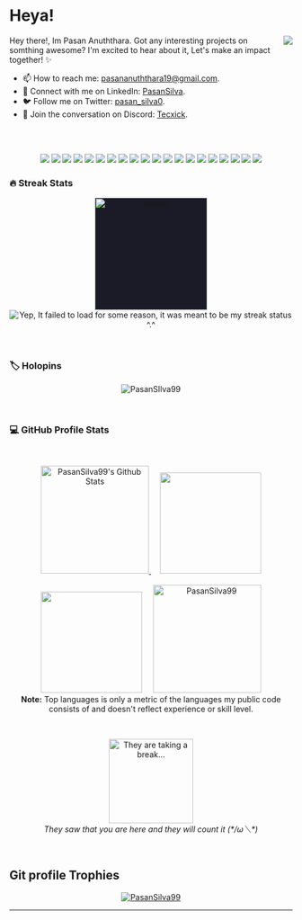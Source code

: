 # Heya!

<p align=center>
	<a href='https://discord.com/users/617690320276160512' target="_blank">
		<img src='https://lanyard.kyrie25.me/api/617690320276160512?waveColor=A018EA&waveSpotifyColor=B48EF7&gradient=7E37F9-B48EF7-E568C4&imgStyle=square&&idleMessage=Probably%20doing%20something%20else..' align="right"/>
	</a>
	<p align="left">Hey there!, Im Pasan Anuththara. Got any interesting projects on somthing awesome? I'm excited to hear about it, Let's make an impact together! ✨</p>  
</p>

- 📫 How to reach me: pasananuththara19@gmail.com.
- 💼 Connect with me on LinkedIn: [PasanSilva](https://www.linkedin.com/in/pasansilva/).
- 🐦 Follow me on Twitter: [pasan_silva0](https://twitter.com/pasan_silva0).
- 💬 Join the conversation on Discord: [Tecxick](https://discord.gg/X6xXxZCNFC).

<br>
<br>

<p align="center">
	<img src='https://img.shields.io/badge/C%23-239120?style=for-the-badge&logo=c-sharp&logoColor=white'/>
	<img src='https://img.shields.io/badge/.NET-5C2D91?style=for-the-badge&logo=.net&logoColor=white'/>
	<img src='https://img.shields.io/badge/C-00599C?style=for-the-badge&logo=c&logoColor=white'/>
	<img src='https://img.shields.io/badge/HTML-239120?style=for-the-badge&logo=html5&logoColor=white'/>
	<img src='https://img.shields.io/badge/CSS-239120?&style=for-the-badge&logo=css3&logoColor=white'/>
	<img src='https://img.shields.io/badge/JavaScript-F7DF1E?style=for-the-badge&logo=javascript&logoColor=black'/>
	<img src='https://img.shields.io/badge/Python-14354C?style=for-the-badge&logo=python&logoColor=white'/>
	<img src='https://img.shields.io/badge/Java-ED8B00?style=for-the-badge&logo=openjdk&logoColor=white'/>
	<img src='https://img.shields.io/badge/PHP-777BB4?style=for-the-badge&logo=php&logoColor=white'/>
	<img src='https://img.shields.io/badge/Bootstrap-563D7C?style=for-the-badge&logo=bootstrap&logoColor=white'/>
	<img src='https://img.shields.io/badge/Flutter-02569B?style=for-the-badge&logo=flutter&logoColor=white'/>
	<img src='https://img.shields.io/badge/SQLite-07405E?style=for-the-badge&logo=sqlite&logoColor=white'/>
	<img src='https://img.shields.io/badge/Google_Cloud-4285F4?style=for-the-badge&logo=google-cloud&logoColor=white'/>
	<img src='https://img.shields.io/badge/MySQL-005C84?style=for-the-badge&logo=mysql&logoColor=white'/>
	<img src='https://img.shields.io/badge/Figma-F24E1E?style=for-the-badge&logo=figma&logoColor=white'/>
	<img src='https://img.shields.io/badge/Android_Studio-3DDC84?style=for-the-badge&logo=android-studio&logoColor=white'/>
	<img src='https://img.shields.io/badge/replit-667881?style=for-the-badge&logo=replit&logoColor=white'/>
	<img src='https://img.shields.io/badge/Visual_Studio-5C2D91?style=for-the-badge&logo=visual%20studio&logoColor=white'/>
	<img src='https://img.shields.io/badge/Visual_Studio_Code-0078D4?style=for-the-badge&logo=visual%20studio%20code&logoColor=white'/>
	<img src='https://img.shields.io/badge/Wordpress-21759B?style=for-the-badge&logo=wordpress&logoColor=white'/>
</p>

### 🔥 Streak Stats
<p align="center">
	<img  style="background:#1a1b27;" src="https://files.gamebanana.com/img/ico/sprays/5b2e2262aafd2.png" alt="sticker" width="200" heigth="200"/>
	<img src="https://streak-stats.demolab.com?user=PasanSilva99&theme=transparent&hide_border=true&border_radius=10&mode=weekly" alt="Yep, It failed to load for some reason, it was meant to be my streak status ^.^"/> 
</p>

<br>

### 🏷️ Holopins
<p align="center">
	<img src="https://holopin.me/pasansilva" alt="PasanSIlva99" />
</p>

<br>

### 💻 GitHub Profile Stats
<br/>
<p align="center">
	<a href="https://github.com/anuraghazra/github-readme-stats">
		<img alt="PasanSilva99's Github Stats" 
		     src="https://github-readme-stats-sigma-five.vercel.app/api?username=PasanSilva99&show_icons=true&count_private=true&theme=algolia&hide_border=true" 
		     height="192px"/>
	</a>
	&nbsp;&nbsp;&nbsp;
	<img src='https://github.com/PasanSilva99/PasanSilva99/assets/58817696/0545722b-4b7b-48f9-81b5-8fc585dc609a' width=180 heigth=180 />
	<br>
	<br>
	<img src='https://i.pinimg.com/originals/69/1a/78/691a78b4611d3d92bd8877b369cc075f.png' width=180 heigth=180 />
	&nbsp;&nbsp;&nbsp;
	<img src="https://github-readme-stats-sigma-five.vercel.app/api/top-langs?username=PasanSilva99&langs_count=10&show_icons=true&locale=en&layout=compact&theme=algolia&hide_border=true" 
	     alt="PasanSilva99" 
	     height="192px"/>
	<br>
	<b>Note:</b> Top languages is only a metric of the languages my public code consists of and doesn't reflect experience or skill level.
</p>
<br>
<p align="center">
	<img src="https://count.getloli.com/get/@:PasanSilva99" alt="They are taking a break..." height="150px" />
	<br>
	<i>They saw that you are here and they will count it (*/ω＼*)</i>
</p>
<br/>

## Git profile Trophies

<p align="center"> 
	<a href="https://github.com/ryo-ma/github-profile-trophy">
		<img src="https://github-profile-trophy.vercel.app/?username=PasanSilva99&margin-w=15&margin-h=15&theme=discord" alt="PasanSilva99" />
	</a>
</p>

-----

